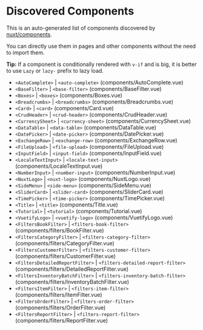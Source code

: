 # Discovered Components

This is an auto-generated list of components discovered by [nuxt/components](https://github.com/nuxt/components).

You can directly use them in pages and other components without the need to import them.

**Tip:** If a component is conditionally rendered with `v-if` and is big, it is better to use `Lazy` or `lazy-` prefix to lazy load.

- `<AutoComplete>` | `<auto-complete>` (components/AutoComplete.vue)
- `<BaseFilter>` | `<base-filter>` (components/BaseFilter.vue)
- `<Boxes>` | `<boxes>` (components/Boxes.vue)
- `<Breadcrumbs>` | `<breadcrumbs>` (components/Breadcrumbs.vue)
- `<Card>` | `<card>` (components/Card.vue)
- `<CrudHeader>` | `<crud-header>` (components/CrudHeader.vue)
- `<CurrencySheet>` | `<currency-sheet>` (components/CurrencySheet.vue)
- `<DataTable>` | `<data-table>` (components/DataTable.vue)
- `<DatePicker>` | `<date-picker>` (components/DatePicker.vue)
- `<ExchangeRow>` | `<exchange-row>` (components/ExchangeRow.vue)
- `<FileUpload>` | `<file-upload>` (components/FileUpload.vue)
- `<InputField>` | `<input-field>` (components/InputField.vue)
- `<LocaleTextInput>` | `<locale-text-input>` (components/LocaleTextInput.vue)
- `<NumberInput>` | `<number-input>` (components/NumberInput.vue)
- `<NuxtLogo>` | `<nuxt-logo>` (components/NuxtLogo.vue)
- `<SideMenu>` | `<side-menu>` (components/SideMenu.vue)
- `<SliderCard>` | `<slider-card>` (components/SliderCard.vue)
- `<TimePicker>` | `<time-picker>` (components/TimePicker.vue)
- `<Title>` | `<title>` (components/Title.vue)
- `<Tutorial>` | `<tutorial>` (components/Tutorial.vue)
- `<VuetifyLogo>` | `<vuetify-logo>` (components/VuetifyLogo.vue)
- `<FiltersBookFilter>` | `<filters-book-filter>` (components/filters/BookFilter.vue)
- `<FiltersCategoryFilter>` | `<filters-category-filter>` (components/filters/CategoryFilter.vue)
- `<FiltersCustomerFilter>` | `<filters-customer-filter>` (components/filters/CustomerFilter.vue)
- `<FiltersDetailedReportFilter>` | `<filters-detailed-report-filter>` (components/filters/DetailedReportFilter.vue)
- `<FiltersInventoryBatchFilter>` | `<filters-inventory-batch-filter>` (components/filters/InventoryBatchFilter.vue)
- `<FiltersItemFilter>` | `<filters-item-filter>` (components/filters/ItemFilter.vue)
- `<FiltersOrderFilter>` | `<filters-order-filter>` (components/filters/OrderFilter.vue)
- `<FiltersReportFilter>` | `<filters-report-filter>` (components/filters/ReportFilter.vue)
